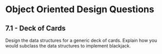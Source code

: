 # Object Oriented Design Questions

## 7.1 - Deck of Cards
Design the data structures for a generic deck of cards. Explain how you would subclass the data structures to implement blackjack.
